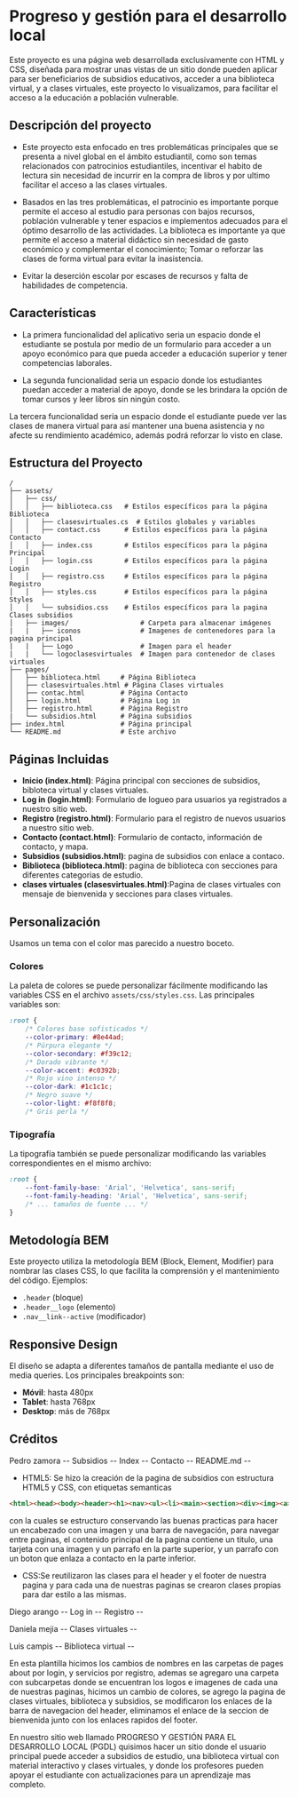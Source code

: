 # Progreso y gestión para el desarrollo local

Este proyecto es una página web desarrollada exclusivamente con HTML y CSS, diseñada para mostrar unas vistas de un sitio donde pueden aplicar para ser beneficiarios de subsidios educativos, acceder a una biblioteca virtual, y a clases virtuales, este proyecto lo visualizamos, para facilitar el acceso a la educación a población vulnerable.

## Descripción del proyecto

- Este proyecto esta enfocado en tres problemáticas principales que se presenta a nivel global en el ámbito estudiantil, como son temas relacionados con patrocinios estudiantiles, incentivar el habito de lectura sin necesidad de incurrir en la compra de libros y por ultimo facilitar el acceso a las clases virtuales.

- Basados en las tres problemáticas, el patrocinio es importante porque permite el acceso al estudio para personas con bajos recursos, población vulnerable  y tener espacios e implementos adecuados para el óptimo desarrollo de las actividades. La biblioteca es importante ya que permite el acceso a material didáctico sin necesidad de gasto económico y complementar el conocimiento; Tomar o reforzar las clases de forma virtual para evitar la inasistencia.

- Evitar la deserción escolar por escases de recursos y falta de habilidades de competencia.


## Características

- La primera funcionalidad del aplicativo seria un espacio donde el estudiante se postula por medio de un formulario para acceder a un apoyo económico para que pueda acceder a educación superior y tener competencias laborales.

- La segunda funcionalidad seria un espacio donde los estudiantes puedan acceder a material de apoyo, donde se les brindara la opción de tomar cursos y leer libros sin ningún costo.

La tercera funcionalidad seria un espacio donde el estudiante puede ver las clases de manera virtual para así mantener una buena asistencia y no afecte su rendimiento académico, además podrá reforzar lo visto en clase.


## Estructura del Proyecto

```
/
├── assets/
│   ├── css/
│   │   ├── biblioteca.css   # Estilos específicos para la página Biblioteca
│   │   ├── clasesvirtuales.cs  # Estilos globales y variables
│   │   ├── contact.css      # Estilos específicos para la página Contacto
│   │   ├── index.css        # Estilos específicos para la página Principal
│   │   ├── login.css        # Estilos específicos para la página Login
│   │   ├── registro.css     # Estilos específicos para la página Registro
│   │   ├── styles.css       # Estilos específicos para la página Styles
│   │   └── subsidios.css    # Estilos específicos para la pagina Clases subsidios
│   ├── images/                  # Carpeta para almacenar imágenes
|   |   ├── iconos               # Imagenes de contenedores para la pagina principal
|   |   ├── Logo                 # Imagen para el header
|   |   └── logoclasesvirtuales  # Imagen para contenedor de clases virtuales
├── pages/
│   ├── biblioteca.html     # Página Biblioteca
│   ├── clasesvirtuales.html # Página Clases virtuales
│   ├── contac.html         # Página Contacto
│   ├── login.html          # Página Log in
│   ├── registro.html       # Página Registro
|   └── subsidios.html      # Página subsidios
├── index.html              # Página principal
└── README.md               # Este archivo
```

## Páginas Incluidas

- **Inicio (index.html)**: Página principal con secciones de subsidios, bibloteca virtual y clases virtuales.
- **Log in  (login.html)**: Formulario de logueo para usuarios ya registrados a nuestro sitio web.
- **Registro (registro.html)**: Formulario para el registro de nuevos usuarios a nuestro sitio web.
- **Contacto (contact.html)**: Formulario de contacto, información de contacto, y mapa.
- **Subsidios (subsidios.html)**: pagina de subsidios con enlace a contaco.
- **Biblioteca (biblioteca.html)**: pagina de biblioteca con secciones para diferentes categorias de estudio.  
- **clases virtuales (clasesvirtuales.html)**:Pagina de clases virtuales con mensaje de bienvenida y secciones para clases virtuales.

## Personalización
Usamos un tema con el color mas parecido a nuestro boceto. 

### Colores

La paleta de colores se puede personalizar fácilmente modificando las variables CSS en el archivo `assets/css/styles.css`. Las principales variables son:

```css
:root {
    /* Colores base sofisticados */
    --color-primary: #8e44ad;
    /* Púrpura elegante */
    --color-secondary: #f39c12;
    /* Dorado vibrante */
    --color-accent: #c0392b;
    /* Rojo vino intenso */
    --color-dark: #1c1c1c;
    /* Negro suave */
    --color-light: #f8f8f8;
    /* Gris perla */
```

### Tipografía

La tipografía también se puede personalizar modificando las variables correspondientes en el mismo archivo:

```css
:root {
    --font-family-base: 'Arial', 'Helvetica', sans-serif;
    --font-family-heading: 'Arial', 'Helvetica', sans-serif;
    /* ... tamaños de fuente ... */
}
```

## Metodología BEM

Este proyecto utiliza la metodología BEM (Block, Element, Modifier) para nombrar las clases CSS, lo que facilita la comprensión y el mantenimiento del código. Ejemplos:

- `.header` (bloque)
- `.header__logo` (elemento)
- `.nav__link--active` (modificador)

## Responsive Design

El diseño se adapta a diferentes tamaños de pantalla mediante el uso de media queries. Los principales breakpoints son:

- **Móvil**: hasta 480px
- **Tablet**: hasta 768px
- **Desktop**: más de 768px



## Créditos
Pedro zamora -- Subsidios -- Index -- Contacto -- README.md --
- HTML5: Se hizo la creación de la pagina de subsidios con estructura HTML5 y CSS, con etiquetas semanticas 

```html
<html><head><body><header><h1><nav><ul><li><main><section><div><img><a><h2><p> 
```

con la cuales se estructuro conservando las buenas practicas para hacer un encabezado con una imagen y una barra de navegación, para navegar entre paginas, el contenido principal de la pagina contiene un titulo, una tarjeta con una imagen y un parrafo en la parte superior, y un parrafo con un boton que enlaza a contacto en la parte inferior.

- CSS:Se reutilizaron las clases para el header y el footer de nuestra pagina y para cada una de nuestras paginas se crearon clases propias para dar estilo a las mismas.



Diego arango -- Log in -- Registro --

Daniela mejia -- Clases virtuales --

Luis campis -- Biblioteca virtual --



En esta plantilla hicimos los cambios de nombres en las carpetas de pages about por login, y servicios por registro, ademas se agregaro una carpeta con subcarpetas donde se encuentran los logos e imagenes de cada una de nuestras paginas, hicimos un cambio de colores, se agrego  la pagina de clases virtuales, biblioteca y subsidios, se modificaron los enlaces de la barra de navegacion del header, eliminamos el enlace de la seccion de bienvenida junto con los enlaces rapidos del footer.

En nuestro sitio web llamado PROGRESO Y GESTIÓN PARA EL DESARROLLO LOCAL (PGDL) quisimos hacer un sitio donde el usuario principal puede acceder a subsidios de estudio, una biblioteca virtual con material interactivo y clases virtuales, y donde los profesores pueden apoyar el estudiante con actualizaciones para un aprendizaje mas completo.
